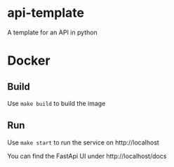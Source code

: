# api-template
A template for an API in python


# Docker

## Build
Use `make build` to build the image

## Run
Use `make start` to run the service on http://localhost

You can find the FastApi UI under http://localhost/docs
